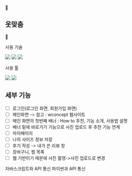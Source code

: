 👗<h2>옷맞춤</h2>👗

사용 기술

<img src="https://img.shields.io/badge/Spring-6DB33F?style=for-the-badge&logo=Spring&logoColor=white">
<img src="https://img.shields.io/badge/Spring Boot-6DB33F?style=for-the-badge&logo=Spring Boot&logoColor=white">
<img src="https://img.shields.io/badge/MySQL-4479A1?style=for-the-badge&logo=MySQL&logoColor=white">

사용 툴

<img src="https://img.shields.io/badge/IntelliJ-000000?style=for-the-badge&logo=IntelliJ&logoColor=white">
<img src="https://img.shields.io/badge/Eclipse IDE-2C2255?style=for-the-badge&logo=Eclipse IDE&logoColor=white">

<h2>세부 기능</h2>

- [ ] 로그인(로그인 화면, 회원가입 화면)
- [ ] 메인화면 -> 참고 : wconcept 웹사이트
- [ ] 메인 화면의 첫번째 배너 : How to 추천, 기능 소개, 사용법 설명
- [ ] 배너 밑에 바로가기 기능으로 사진 업로드 후 추천 기능 연계
- [ ] 마이페이지
- [ ] 나의 사이즈 정보 저장
- [ ] 후기 작성 -> 내가 쓴 리뷰 창
- [ ] 장바구니, 찜 목록
- [ ] 웹 기반이기 때문에 사진 촬영->사진 업로드로 변경

자바스크립트와 API 통신
파이썬과 API 통신
